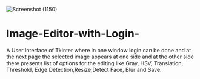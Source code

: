 ![Screenshot (1150)](https://user-images.githubusercontent.com/55661515/110486902-19137780-8113-11eb-8493-e0f0ad4ecfaa.png)

# Image-Editor-with-Login-
A User Interface of Tkinter where in one
window login can be done and at the next page the selected image
appears at one side and at the other side there presents list of
options for the editing like Gray, HSV, Translation, Threshold, Edge
Detection,Resize,Detect Face, Blur and Save.
